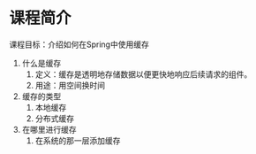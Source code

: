 # 课程简介

课程目标：介绍如何在Spring中使用缓存

1. 什么是缓存
   1. 定义：缓存是透明地存储数据以便更快地响应后续请求的组件。
   2. 用途：用空间换时间
2. 缓存的类型
   1. 本地缓存
   2. 分布式缓存
3. 在哪里进行缓存
   1. 在系统的那一层添加缓存



